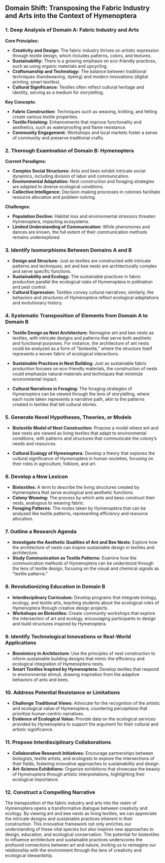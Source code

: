 ## Domain Shift: Transposing the Fabric Industry and Arts into the Context of Hymenoptera

### 1. Deep Analysis of Domain A: Fabric Industry and Arts

**Core Principles:**
- **Creativity and Design:** The fabric industry thrives on artistic expression through textile design, which includes patterns, colors, and textures.
- **Sustainability:** There is a growing emphasis on eco-friendly practices, such as using organic materials and upcycling.
- **Craftsmanship and Technology:** The balance between traditional techniques (handweaving, dyeing) and modern innovations (digital printing, smart textiles).
- **Cultural Significance:** Textiles often reflect cultural heritage and identity, serving as a medium for storytelling.

**Key Concepts:**
- **Fabric Construction:** Techniques such as weaving, knitting, and felting create various textile properties.
- **Textile Finishing:** Enhancements that improve functionality and aesthetics, such as waterproofing and flame resistance.
- **Community Engagement:** Workshops and local markets foster a sense of community and preserve traditional crafts.

### 2. Thorough Examination of Domain B: Hymenoptera

**Current Paradigms:**
- **Complex Social Structures:** Ants and bees exhibit intricate social dynamics, including division of labor and communication.
- **Environmental Adaptation:** Nest construction and foraging strategies are adapted to diverse ecological conditions.
- **Collective Intelligence:** Decision-making processes in colonies facilitate resource allocation and problem-solving.

**Challenges:**
- **Population Decline:** Habitat loss and environmental stressors threaten Hymenoptera, impacting ecosystems.
- **Limited Understanding of Communication:** While pheromones and dances are known, the full extent of their communication methods remains underexplored.

### 3. Identify Isomorphisms Between Domains A and B

- **Design and Structure:** Just as textiles are constructed with intricate patterns and techniques, ant and bee nests are architecturally complex and serve specific functions.
- **Sustainability and Ecology:** The sustainable practices in fabric production parallel the ecological roles of Hymenoptera in pollination and pest control.
- **Cultural Expression:** Textiles convey cultural narratives; similarly, the behaviors and structures of Hymenoptera reflect ecological adaptations and evolutionary history.

### 4. Systematic Transposition of Elements from Domain A to Domain B

- **Textile Design as Nest Architecture:** Reimagine ant and bee nests as textiles, with intricate designs and patterns that serve both aesthetic and functional purposes. For instance, the architecture of ant nests could be analyzed as a form of "biotextile," where the structure itself represents a woven fabric of ecological interactions.
  
- **Sustainable Practices in Nest Building:** Just as sustainable fabric production focuses on eco-friendly materials, the construction of nests could emphasize natural materials and techniques that minimize environmental impact.

- **Cultural Narratives in Foraging:** The foraging strategies of Hymenoptera can be viewed through the lens of storytelling, where each route taken represents a narrative path, akin to the patterns created in textiles that tell cultural stories.

### 5. Generate Novel Hypotheses, Theories, or Models

- **Biotextile Model of Nest Construction:** Propose a model where ant and bee nests are viewed as living textiles that adapt to environmental conditions, with patterns and structures that communicate the colony’s needs and resources.

- **Cultural Ecology of Hymenoptera:** Develop a theory that explores the cultural significance of Hymenoptera in human societies, focusing on their roles in agriculture, folklore, and art.

### 6. Develop a New Lexicon

- **Biotextiles:** A term to describe the living structures created by Hymenoptera that serve ecological and aesthetic functions.
- **Colony Weaving:** The process by which ants and bees construct their nests, analogous to weaving fabric.
- **Foraging Patterns:** The routes taken by Hymenoptera that can be analyzed like textile patterns, representing efficiency and resource allocation.

### 7. Outline a Research Agenda

- **Investigate the Aesthetic Qualities of Ant and Bee Nests:** Explore how the architecture of nests can inspire sustainable design in textiles and architecture.
- **Study Communication as Textile Patterns:** Examine how the communication methods of Hymenoptera can be understood through the lens of textile design, focusing on the visual and chemical signals as "textile patterns."

### 8. Revolutionizing Education in Domain B

- **Interdisciplinary Curriculum:** Develop programs that integrate biology, ecology, and textile arts, teaching students about the ecological roles of Hymenoptera through creative design projects.
- **Workshops on Biotextiles:** Create community workshops that explore the intersection of art and ecology, encouraging participants to design and build structures inspired by Hymenoptera.

### 9. Identify Technological Innovations or Real-World Applications

- **Biomimicry in Architecture:** Use the principles of nest construction to inform sustainable building designs that mimic the efficiency and ecological integration of Hymenoptera nests.
- **Smart Textiles Inspired by Hymenoptera:** Develop textiles that respond to environmental stimuli, drawing inspiration from the adaptive behaviors of ants and bees.

### 10. Address Potential Resistance or Limitations

- **Challenge Traditional Views:** Advocate for the recognition of the artistic and ecological value of Hymenoptera, countering perceptions that prioritize human-centric narratives.
- **Evidence of Ecological Value:** Provide data on the ecological services provided by Hymenoptera to support the argument for their cultural and artistic significance.

### 11. Propose Interdisciplinary Collaborations

- **Collaborative Research Initiatives:** Encourage partnerships between biologists, textile artists, and ecologists to explore the intersections of their fields, fostering innovative approaches to sustainability and design.
- **Art-Science Exhibitions:** Organize exhibitions that showcase the beauty of Hymenoptera through artistic interpretations, highlighting their ecological importance.

### 12. Construct a Compelling Narrative

The transposition of the fabric industry and arts into the realm of Hymenoptera opens a transformative dialogue between creativity and ecology. By viewing ant and bee nests as living textiles, we can appreciate the intricate designs and sustainable practices inherent in their construction. This innovative framework not only enriches our understanding of these vital species but also inspires new approaches to design, education, and ecological conservation. The potential for biotextiles to influence architecture and sustainable practices underscores the profound connections between art and nature, inviting us to reimagine our relationship with the environment through the lens of creativity and ecological stewardship.